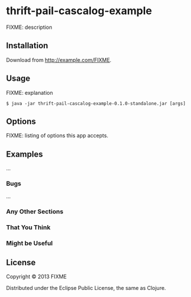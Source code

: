 # thrift-pail-cascalog-example

FIXME: description

## Installation

Download from http://example.com/FIXME.

## Usage

FIXME: explanation

    $ java -jar thrift-pail-cascalog-example-0.1.0-standalone.jar [args]

## Options

FIXME: listing of options this app accepts.

## Examples

...

### Bugs

...

### Any Other Sections
### That You Think
### Might be Useful

## License

Copyright © 2013 FIXME

Distributed under the Eclipse Public License, the same as Clojure.
